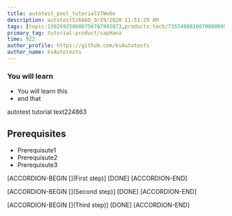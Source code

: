 ```yaml
---
title: autotest_pool_tutorialV7We6e
description: autotest5z6A6D_9/29/2020 11:51:29 AM
tags: [topic:139269250608756787992873,products:tech/73554900100700000996,tutorial:experience/advanced]
primary_tag: tutorial:product/sapHana
time: 922
author_profile: https://github.com/ksAutotests
author_name: ksAutotests
---
```

### You will learn
- You will learn this
- and that

autotest tutorial text224863

## Prerequisites
- Prerequisute1
- Prerequisute2
- Prerequisute3

[ACCORDION-BEGIN [](First step)]
[DONE]
[ACCORDION-END]

[ACCORDION-BEGIN [](Second step)]
[DONE]
[ACCORDION-END]

[ACCORDION-BEGIN [](Third step)]
[DONE]
[ACCORDION-END]

